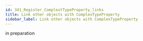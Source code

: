 ```yaml
---
id: 341_Register_ComplextTypeProperty_links
title: Link other objects with ComplexTypeProperty
sidebar_label: Link other objects with ComplexTypeProperty
---
```


in preparation

